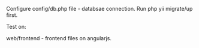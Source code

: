 Configure config/db.php file - databsae connection.
Run php yii migrate/up first.

Test on:

web/frontend - frontend files on angularjs.

